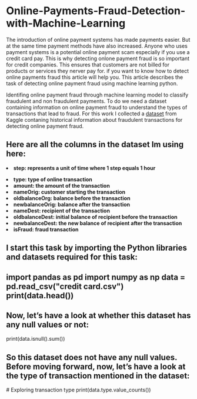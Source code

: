 # Online-Payments-Fraud-Detection-with-Machine-Learning

The introduction of online payment systems has made payments easier. But at the same time payment methods have also increased. Anyone who uses payment systems is a potential online payment scam especially if you use a credit card pay. This is why detecting onlone payment fraud is so important for credit companies. This ensures that customers are not billed for products or services they nerver pay for. if you want to know how to detect online payments fraud this article will help you. This article describes the task of detecting online payment fraud using machine learning python.

Identifing online payment fraud through machine learning model to classify fraudulent and non fraudulent payments. To do we need a dataset containing information on online payment fraud to understand the types of transactions that lead to fraud. For this work I collected a <a href="https://www.kaggle.com/ealaxi/paysim1/download">dataset</a> from Kaggle contaning historical information about fraudulent transactions for detecting online payment fraud.
<h2>Here are all the columns in the dataset Im using here:</h2>

<b><li>step: represents a unit of time where 1 step equals 1 hour</li>
<li>type: type of online transaction</li>
<li>amount: the amount of the transaction</li>
<li>nameOrig: customer starting the transaction</li>
<li>oldbalanceOrg: balance before the transaction</li>
<li>newbalanceOrig: balance after the transaction</li>
<li>nameDest: recipient of the transaction</li>
<li>oldbalanceDest: initial balance of recipient before the transaction</li>
<li>newbalanceDest: the new balance of recipient after the transaction</li>
<li>isFraud: fraud transaction</li></b>


<h2>I start this task by importing the Python libraries and datasets required for this task:<h2>
import pandas as pd
import numpy as np
data = pd.read_csv("credit card.csv")
print(data.head())
   
<h2>Now, let’s have a look at whether this dataset has any null values or not:</h2>
print(data.isnull().sum())

<h2>So this dataset does not have any null values. Before moving forward, now, let’s have a look at the type of transaction mentioned in the dataset:</h2>
# Exploring transaction type
print(data.type.value_counts())
   



   
